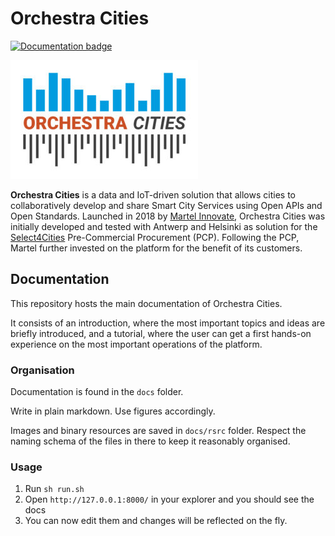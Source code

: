 # Orchestra Cities 

[![Documentation badge](https://img.shields.io/readthedocs/orchestracities.svg)](https://docs.orchestracities.io/en/latest/)

![OC Logo](docs/rsrc/OC_Logo_color-300x190.jpg)

**Orchestra Cities** is a data and IoT-driven solution that allows cities to
collaboratively develop and share Smart City Services using Open APIs and
Open Standards. Launched in 2018 by [Martel Innovate](https://www.martel-innovate.com),
Orchestra Cities was initially developed and tested with Antwerp and Helsinki
as solution for the [Select4Cities](https://www.select4cities.eu/)
Pre-Commercial Procurement (PCP). Following the PCP, Martel further invested
on the platform for the benefit of its customers.

## Documentation

This repository hosts the main documentation of Orchestra Cities.

It consists of an introduction, where the most important topics and ideas are
briefly introduced, and a tutorial, where the user can get a first hands-on
experience on the most important operations of the platform.

### Organisation

Documentation is found in the `docs` folder.

Write in plain markdown. Use figures accordingly.

Images and binary resources are saved in `docs/rsrc` folder. Respect the naming
schema of the files in there to keep it reasonably organised.

### Usage

1. Run `sh run.sh`
1. Open `http://127.0.0.1:8000/` in your explorer and you should see the docs
1. You can now edit them and changes will be reflected on the fly.
